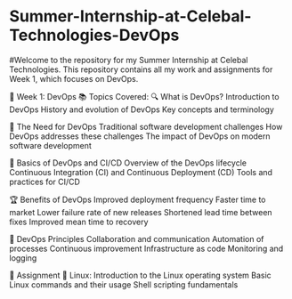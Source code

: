 # Summer-Internship-at-Celebal-Technologies-DevOps
#Welcome to the repository for my Summer Internship at Celebal Technologies. This repository contains all my work and assignments for Week 1, which focuses on DevOps.


📅 Week 1: DevOps
📚 Topics Covered:
🔍 What is DevOps?
Introduction to DevOps
History and evolution of DevOps
Key concepts and terminology


🚀 The Need for DevOps
Traditional software development challenges
How DevOps addresses these challenges
The impact of DevOps on modern software development



🔧 Basics of DevOps and CI/CD
Overview of the DevOps lifecycle
Continuous Integration (CI) and Continuous Deployment (CD)
Tools and practices for CI/CD


🏆 Benefits of DevOps
Improved deployment frequency
Faster time to market
Lower failure rate of new releases
Shortened lead time between fixes
Improved mean time to recovery


📜 DevOps Principles
Collaboration and communication
Automation of processes
Continuous improvement
Infrastructure as code
Monitoring and logging



📝 Assignment
🐧 Linux:
Introduction to the Linux operating system
Basic Linux commands and their usage
Shell scripting fundamentals

